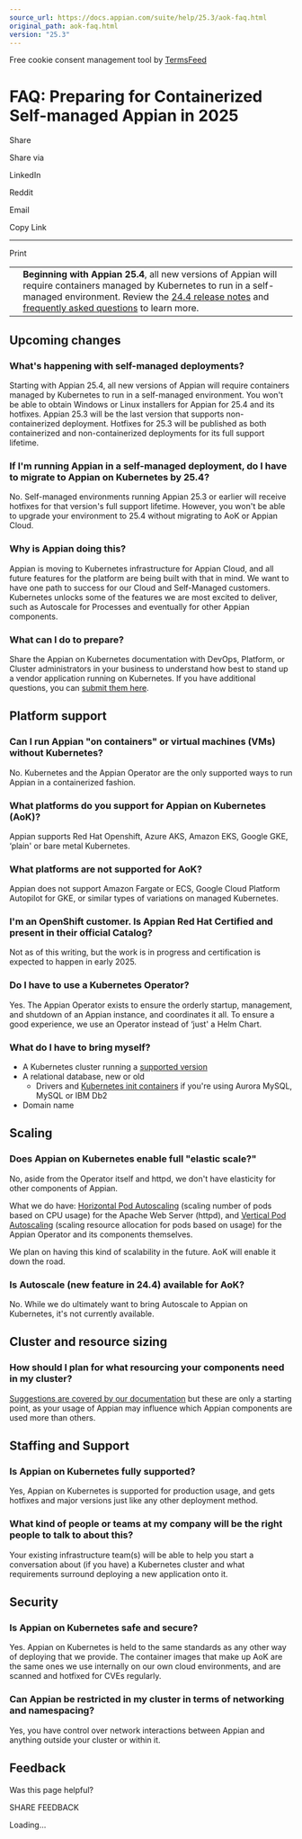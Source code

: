 ```yaml
---
source_url: https://docs.appian.com/suite/help/25.3/aok-faq.html
original_path: aok-faq.html
version: "25.3"
---
```


Free cookie consent management tool by [TermsFeed](https://www.termsfeed.com/)

# FAQ: Preparing for Containerized Self-managed Appian in 2025

Share

Share via

LinkedIn

Reddit

Email

Copy Link

* * *

Print

<table><tbody><tr><td><i class="fa fa-bullhorn" aria-hidden="true"></i></td><td><b>Beginning with Appian 25.4</b>, all new versions of Appian will require containers managed by Kubernetes to run in a self-managed environment. Review the <a href="https://docs.appian.com/suite/help/24.4/Appian_Release_Notes.html#preparing-for-containerized-self-managed-appian-in-2025">24.4 release notes</a> and <a href="aok-faq.html">frequently asked questions</a> to learn more.</td></tr></tbody></table>

## Upcoming changes

### What's happening with self-managed deployments?

Starting with Appian 25.4, all new versions of Appian will require containers managed by Kubernetes to run in a self-managed environment. You won't be able to obtain Windows or Linux installers for Appian for 25.4 and its hotfixes. Appian 25.3 will be the last version that supports non-containerized deployment. Hotfixes for 25.3 will be published as both containerized and non-containerized deployments for its full support lifetime.

### If I'm running Appian in a self-managed deployment, do I have to migrate to Appian on Kubernetes by 25.4?

No. Self-managed environments running Appian 25.3 or earlier will receive hotfixes for that version's full support lifetime. However, you won't be able to upgrade your environment to 25.4 without migrating to AoK or Appian Cloud.

### Why is Appian doing this?

Appian is moving to Kubernetes infrastructure for Appian Cloud, and all future features for the platform are being built with that in mind. We want to have one path to success for our Cloud and Self-Managed customers. Kubernetes unlocks some of the features we are most excited to deliver, such as Autoscale for Processes and eventually for other Appian components.

### What can I do to prepare?

Share the Appian on Kubernetes documentation with DevOps, Platform, or Cluster administrators in your business to understand how best to stand up a vendor application running on Kubernetes. If you have additional questions, you can [submit them here](mailto:appian-k8s-2025@appian.com).

## Platform support

### Can I run Appian "on containers" or virtual machines (VMs) without Kubernetes?

No. Kubernetes and the Appian Operator are the only supported ways to run Appian in a containerized fashion.

### What platforms do you support for Appian on Kubernetes (AoK)?

Appian supports Red Hat Openshift, Azure AKS, Amazon EKS, Google GKE, ‘plain' or bare metal Kubernetes.

### What platforms are not supported for AoK?

Appian does not support Amazon Fargate or ECS, Google Cloud Platform Autopilot for GKE, or similar types of variations on managed Kubernetes.

### I'm an OpenShift customer. Is Appian Red Hat Certified and present in their official Catalog?

Not as of this writing, but the work is in progress and certification is expected to happen in early 2025.

### Do I have to use a Kubernetes Operator?

Yes. The Appian Operator exists to ensure the orderly startup, management, and shutdown of an Appian instance, and coordinates it all. To ensure a good experience, we use an Operator instead of ‘just' a Helm Chart.

### What do I have to bring myself?

-   A Kubernetes cluster running a [supported version](k8s-0.184.0/install-appian-on-k8s.html#kubernetes)
-   A relational database, new or old
    -   Drivers and [Kubernetes init containers](k8s-0.184.0/init-and-sidecar-containers.html#using-init-containers-to-add-jars-to-tomcats-classpath) if you're using Aurora MySQL, MySQL or IBM Db2
-   Domain name

## Scaling

### Does Appian on Kubernetes enable full "elastic scale?"

No, aside from the Operator itself and httpd, we don't have elasticity for other components of Appian.

What we do have: [Horizontal Pod Autoscaling](k8s-0.184.0/horizontal-pod-autoscaling.html) (scaling number of pods based on CPU usage) for the Apache Web Server (httpd), and [Vertical Pod Autoscaling](k8s-0.184.0/vertical-pod-autoscaler.html) (scaling resource allocation for pods based on usage) for the Appian Operator and its components themselves.

We plan on having this kind of scalability in the future. AoK will enable it down the road.

### Is Autoscale (new feature in 24.4) available for AoK?

No. While we do ultimately want to bring Autoscale to Appian on Kubernetes, it's not currently available.

## Cluster and resource sizing

### How should I plan for what resourcing your components need in my cluster?

[Suggestions are covered by our documentation](k8s-0.184.0/resource-requests-and-limits.html) but these are only a starting point, as your usage of Appian may influence which Appian components are used more than others.

## Staffing and Support

### Is Appian on Kubernetes fully supported?

Yes, Appian on Kubernetes is supported for production usage, and gets hotfixes and major versions just like any other deployment method.

### What kind of people or teams at my company will be the right people to talk to about this?

Your existing infrastructure team(s) will be able to help you start a conversation about (if you have) a Kubernetes cluster and what requirements surround deploying a new application onto it.

## Security

### Is Appian on Kubernetes safe and secure?

Yes. Appian on Kubernetes is held to the same standards as any other way of deploying that we provide. The container images that make up AoK are the same ones we use internally on our own cloud environments, and are scanned and hotfixed for CVEs regularly.

### Can Appian be restricted in my cluster in terms of networking and namespacing?

Yes, you have control over network interactions between Appian and anything outside your cluster or within it.

## Feedback

Was this page helpful?

SHARE FEEDBACK

Loading...